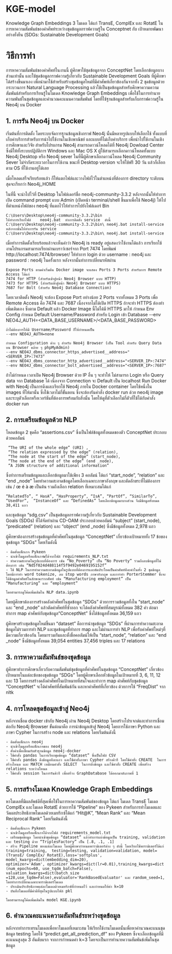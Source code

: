 # KGE-model
Knowledge Graph Embeddings 3 โมเดล ได้แก่ TransE, ComplEx และ RotatE ในการหาความสัมพันธ์ของคำศัพท์ระหว่างชุดข้อมูลกราฟความรู้ใน Conceptnet กับ เป้าหมายพัฒนาอย่างยั่งยืน (SDGs: Sustainable Development Goals)

# วิธีการทำ
การหาความสัมพันธ์ของคำศัพท์ในงานนี้ ผู้ศึกษาใช้ชุดข้อมูลจาก ConceptNet โดยเลือกข้อมูลบางส่วนเท่านั้น และใช้ชุดข้อมูลกราฟความรู้เกี่ยวกับ Sustainable Development Goals ที่ผู้ศึกษาได้สร้างขึ้นมาเอง เพื่อนำมาใช้สำหรับสร้างชุดข้อมูลใหม่ที่มีคำศัพท์เกี่ยวข้องกันจากทั้ง 2 ชุดข้อมูลด้วยกระบวนการ Natural Language Processing แล้วใช้เป็นชุดข้อมูลสำหรับศึกษาความความสัมพันธ์สำหรับการเรียนรู้ในโมเดล Knowledge Graph Embeddings เพื่อใช้ในการทำนายความพันธ์ในชุดข้อมูลและคำนวณคะแนนความสัมพันธ์ โดยที่ใช้ฐานข้อมูลสำหรับเก็บกราฟความรู้ใน Neo4j บน Docker

## 1. การรัน Neo4j บน Docker
เริ่มต้นที่การติดตั้ง  โดยระบบจัดการฐานข้อมูลเชิงกราฟ Neo4j นั้นมีหลายรูปแบบให้เลือกใช้ ทั้งแบบที่เก็บค่าบริการสำหรับการนำไปใช้งานในเชิงพาณิชย์ และแบบที่ไม่เก็บค่าบริการ เพื่อนำไปใช้งานในเชิงการศึกษาและวิจัย สำหรับโปรแกรม Neo4j สามารถดาวน์โหลดได้ที่ Neo4j Dowload Center ซึ่งมีให้ทั้งระบบปฎิบัติการ Windows และ Mac OS X  ผู้ใช้สามารถเลือกดาวน์โหลดทั้งแบบ Neo4j Desktop หรือ Neo4j sever ในที่นี้ผู้ศึกษาเลือกดาวน์โหลด Neo4j Community Sever ไม่จำกัดระยะเวลาในการใช้งาน ขณะที่  Desktop version จะให้ใช้ฟรี 30 วัน แล้วก็เลือกตาม OS ที่ใช้งานอยู่ได้เลย
    
เมื่อโหลดเสร็จเรียบร้อยแล้ว ก็ให้แตกไฟล์และวางไฟล์ไว้ในตำแหน่งที่ต้องการ directory ระดับบนสุดจะเรียกว่า Neo4j_HOME
    
ในที่นี้ จะนำไปไว้ที่ Desktop ในโฟล์เดอร์ชื่อ neo4j-community-3.3.2 หลังจากนั้นให้ทำการเปิด command prompt แบบ Admin (เปิดหน้า terminal/shell ขึ้นมาเพื่อใช้ Neo4j) ให้ไปที่ตำแหน่งไฟล์ของ neo4j ที่แตกไว้ให้ทำการไปยังโฟล์เดอร์ Bin    

    C:\Users\Desktop\neo4j-community-3.3.2\bin
    ให้ทำการเรียกไฟล์    neo4j.bat  ทำการติดตั้ง service  ดังนี้
    C:\Users\Desktop\neo4j-community-3.3.2\bin\ neo4j.bat install-service
    หลังจากนั้นให้ทำการรัน service
    C:\Users\Desktop\neo4j-community-3.3.2\bin\ neo4j.bat install-service

เมื่อทำการติดตั้งเรียบร้อยแล้วจะเห็นคำว่า Neo4j is ready อยู่แสดงว่าใช้งานได้แล้ว การเรียกใช้งานโปรแกรมสามารถเรียกผ่านเบราว์เซอร์จาก Port 7474 โดยพิมพ์ http://localhost:7474/browser/ ให้ทำการ login ด้วย username : neo4j และ password : neo4j  ในครั้งแรก หลังจากนั้นทำการเปลี่ยนรหัสผ่าน
    
    Expose Ports ตามค่าเริ่มต้น Docker image จะแสดง Ports 3 Ports สำหรับการ Remote Access ได้แก่
    7474 for HTTP (สำหรับเข้าสู่หน้า Neo4j Browser แบบ HTTP)
    7473 for HTTPS (สำหรับเข้าสู่หน้า Neo4j Browser แบบ HTTPS)
    7687 for Bolt (สำหรับ Neo4j Database Connection)

โดยเวลาติดตั้ง Neo4j จะต้อง Expose Port อย่างน้อย 2 Ports จากทั้งหมด 3 Ports เพื่อ Remote Access คือ 7474 และ 7687 เนื่องจากไม่ได้เปิด HTTPS ถ้าจะทำ HTTPS ต้องทำเพิ่มเติมเอง ซึ่งตาม Default แล้ว Docker Image นี้ไม่ได้มี HTTPS มาให้
    กำหนด Env Config 
    กำหนด Default Username/Password สำหรับ Login เข้า Database
    --env NEO4J_AUTH=<DATA_BASE_USERNAME>/<DATA_BASE_PASSWORD>

    ถ้าไม่ต้องการให้มี Username/Password ก็ให้กำหนดเป็น
    --env NEO4J_AUTH=none

    กำหนด Configuration ต่าง ๆ สำหรับ Neo4j Browser (เป็น Tool สำหรับ Query Data บน Browser คล้าย ๆ phpMyAdmin)
    --env NEO4J_dbms_connector_https_advertised__address="<SERVER_IP>:7473"
    --env NEO4J_dbms_connector_http_advertised__address="<SERVER_IP>:7474"
    --env NEO4J_dbms_connector_bolt_advertised__address="<SERVER_IP>:7687"

ถ้าไม่กำหนด เวลาเปิด Neo4j Browser ด้วย IP อื่น ๆ จะทำให้ ไม่สามารถ Login หรือ Query data จาก Database ได้ เนื่องจาก Connection จะ Default เป็น localhost
Run Docker with Neo4j เป็นการดึงและเรียกใช้ Neo4j ภายใน Docker container โดยใช้หนึ่งใน images ที่ให้มานั้น ซึ่งใช้เวลาไม่กี่ขั้นตอน ซึ่งจะต้องรันคำสั่ง docker run ด้วย neo4j image และระบุตัวเลือกหรือเวอร์ชันที่ต้องการพร้อมกับสิ่งนั้น โดยให้ดูที่ตัวเลือกไม่กี่ตัวที่ใช้ได้กับคำสั่ง docker run

## 2. การเตรียมข้อมูลด้วย NLP
โหลดข้อมูล 2 ชุดคือ “assertions.csv” ซึ่งเป็นไฟล์ข้อมูลทั้งหมดของตัว ConceptNet ประกอบด้วยคอลัมน์ 

     “The URI of the whole edge” (URI) , 
     “The relation expressed by the edge” (relation), 
     “The node at the start of the edge” (start_node), 
     “The node at the end of the edge” (end _node), 
     “A JSON structure of additional information” 
     
ซึ่งทำการเตรียมข้อมูลและเลือกข้อมูลมาใช้เพียง 3 คอลัมน์ ได้แก่ “start_node”, “relation”  และ “end _node” โดยทำความสะอาดข้อมูลโดยเลือกเฉพาะภาษาอังกฤษ และตัดอักขระที่ไม่ต้องการ เช่น / œ é à æ เป็นต้น รวมถึงเลือก relation ที่เหมาะสมได้แก่ 

    “RelatedTo”, “ HasA”, “HasProperty”, “IsA”, “PartOf”, “SimilarTo”, “UsedFor”,  “InstanceOf” และ “DefinedAs” โดยเลือกข้อมูลมาบางส่วน จึงมีข้อมูลทั้งหมด 38,411 แถว

และชุดข้อมูล “sdg.csv” เป็นชุดข้อมูลกราฟความรู้เกี่ยวกับ Sustainable Development Goals (SDGs) ที่ได้จัดทำผ่าน CD-OAM ประกอบด้วยคอลัมน์ “subject” (start_node), “predicated” (relation) และ “object” (end _node) ซึ่งมีข้อมูลทั้งหมด 2,978 แถว 

ผู้ศึกษาต้องการสร้างชุดข้อมูลที่คำศัพท์ในชุดข้อมูล “ConceptNet” เกี่ยวข้องเป้าหมายทั้ง 17 ข้อของชุดข้อมูล “SDGs” โดยเริ่มดังนี้

    - ติดตั้งแพ็กเกจ Pykeen
    - นำเข้าโมดูลหรือแพ็กเกจwได้จากไฟล์ requirements_NLP.txt 
    - ทำความสะอาดในรูปแบบที่ต้องการ เช่น “No_Poverty” เป็น “No Poverty” รวมถึงลบข้อมูลที่ไม่ต้องการ เช่น “Nd5f024d488114f5f9492e0469195152f”
    - ใช้ NLP ในการทำความสะอาดข้อมูลในรูปแบบที่ต้องการและตัดประโยคเป็นคำศัพท์ทีละคำในทั้ง 2 ชุดข้อมูล โดยมีการทำ word tokenize, ลบ stop words ภาษาอังกฤษ และการทำ PorterStemmer ซึ่งจะได้ข้อมูลคำศัพท์ในลักษณะรากศัพท์ เช่น “Manufacturing employment” เป็น “Manufacturing” และ “employment” 

    โดยสามารถดูโค้ดเพิ่มเติมใน NLP data.ipynb 
    
โดยผู้ศึกษาต้องการสร้างคลังคำศัพท์ในชุดข้อมูล “SDGs” ด้วยการรวมข้อมูลทั้งใน “start_node” และ “end _node” แล้วตัดคำศัพท์ที่ซ้ำออก จะได้คลังคำศัพท์ที่สมบูรณ์ทั้งหมด 382 คำ ต่อมาทำการ map คำศัพท์กับชุดข้อมูล“ConceptNet” ซึ่งได้ข้อมูลทั้งหมด 36,159 แถว 

ผู้ศึกษาสร้างชุดข้อมูลใหม่ขึ้นมา “dataset” คือการนำชุดข้อมูล “SDGs” ที่ผ่านการทำความสะอาดข้อมูลไม่รวมการทำ NLP และชุดข้อมูลที่ทำการ map และไม่ผ่านการทำ NLP เพื่อรับคำศัพท์ใหม่ๆที่มีความเกี่ยวข้องกัน โดยมารวมกันและตั้งชื่อคอลัมน์ให้เป็น “start_node”, “relation” และ “end _node” ซึ่งมีข้อมูลทั้งหมด 39,054 entities 37,456 triples  และ 17 relations

## 3. การหาความสัมพันธ์ของชุดข้อมูล
ผู้ศึกษาทำการศึกษาเกี่ยวกับความสัมพันธ์ชุดข้อมูลที่คำศัพท์ในชุดข้อมูล “ConceptNet” เกี่ยวข้องเป้าหมายในแต่ละข้อของชุดข้อมูล “SDGs” โดยผู้ศึกษาเลือกหัวข้อมูลในเป้าหมายที่ 3, 6, 11, 12 และ 13 โดยการสร้างคลังคำศัพท์ในเป้าหมายที่สนใจและทำการ map คำศัพท์กับชุดข้อมูล “ConceptNet” จะได้คำศัพท์ที่สัมพันธ์กัน และหาคำศัพท์ที่เกี่ยวข้อง
ด้วยการใช้ “FreqDist” จาก nltk

## 4. การโหลดชุดข้อมูลเข้าสู่ Neo4j 
หลังจากเชื่อม docker เข้ากับ Neo4j ผ่าน Neo4j  Desktop โดยสร้างโปรเจกต์และทำการเชื่อมต่อกับ Neo4j  Browser 
ขั้นต่อมาคือ การนำข้อมูลเข้าสู่ Neo4j โดยการใช้ภาษา Python และภาษา Cypher ในการสร้าง node และ relations โดยเริ่มต้นดังนี้

    - ติดตั้งแพ็กเกจ neo4j
    - นำเข้าโมดูลหรือแพ็กเกจของ neo4j
    - ตั้งค่าเพื่อเชื่อมกับตัวฐานข้อมูล neo4j-docker
    - ใช้คำสั่ง pandas ในการเรียกชุดข้อมูล “dataset” ซึ่งเป็นไฟล์ CSV 
    - ใช้คำสั่ง pandas ดึงข้อมูลทีละแถว และใช้คำสั่งภาษา Cypher สร้างคิวรี โดยใช้คำสั่ง CREATE  ในการสร้างโหนด และ MATCH เหมือนคำสั่ง SELECT  ในการดึงข้อมูล และใช้คำสั่ง CREATE เพื่อสร้าง relations ระหว่างโหนด 
    - ใช้คำสั่ง session ในการรันคิวรี เพื่อสร้าง GraphDatabase ได้ออกมาดังภาพที่ 1

## 5. การสร้างโมเดล Knowledge Graph Embeddings
หาโมเดลที่มีผลลัพธ์ดีที่สุดเพื่อใช้ในการหาความสัมพันธ์ของข้อมูล ได้แก่ โมเดล TransE
โมเดล ComplEx  และโมเดล RotatE ด้วยการใช้ “Pipeline” ของ Pykeen สำหรับการทำโมเดลและวัดผลประสิทธิภาพโมเดลด้วยเมทริกซ์ได้แก่ “Hit@K”, “Mean Rank” และ “Mean Reciprocal Rank” โดยเริ่มต้นดังนี้

    - ติดตั้งแพ็กเกจ Pykeen
    - นำเข้าโมดูลหรือแพ็กเกจได้จากไฟล์ requirements_model.txt
    - เตรียมชุดข้อมูล โดยนำเข้าชุดข้อมูล “dataset” แล้วทำการแบ่งข้อมูลเป็น training, validation และ testing ด้วย “TriplesFactory” เป็น [.8, .1, .1] 
    - สร้าง Pipeline ของแต่ละโมเดล โดยผู้ศึกษากำหนดพารามิเตอร์ต่าง ๆ ดังนี้ โดยเรียกใช้พารามิเตอร์ได้แก่ training=training,  testing=testing, validation=validation, model=(TransE/ ComplEx/ RotatE),loss='softplus', model_kwargs=dict(embedding_dim=20),
    optimizer='Adam', optimizer_kwargs=dict(lr=0.01),training_kwargs=dict (num_epochs=60, use_tqdm_batch=False), valuation_kwargs=dict(batch_size =128,use_tqdm=False),evaluator='RankBasedEvaluator' และ random_seed=1,
    โดยทำการเปลี่ยนเฉพาะพารามิเตอร์โมเดล
    - ประเมินประสิทธิภาพแต่ละโมเดลด้วยเมทริกซ์ที่กำหนดไว้ และกำหนดให้ค่า k=10
    - บันทึกโมเดลที่มีค่าดีที่สุดในรูปแบบไฟล์ pkl
    
    โดยสามารถดูโค้ดเพิ่มเติมใน model KGE.ipynb 
    
## 6. คำนวณคะแนนความสัมพันธ์ระหว่างชุดข้อมูล
หลังจากทำการเทรนโมเดลเพื่อหาโมเดลที่เหมาะสม ให้เรียกใช้งานโมเดลนั้นเพื่อหาคำนวณคะแนนชุดข้อมูล testing โดยใช้ “predict.get_all_prediction_df” ของ Pykeen ซึ่งจะเลือกข้อมูลที่มีคะแนนสูงสุด 3 อันดับแรก จากการกำหนดค่า k=3 โดยจะเป็นการทำนายความสัมพันธ์เพิ่มในชุดข้อมูล




    


